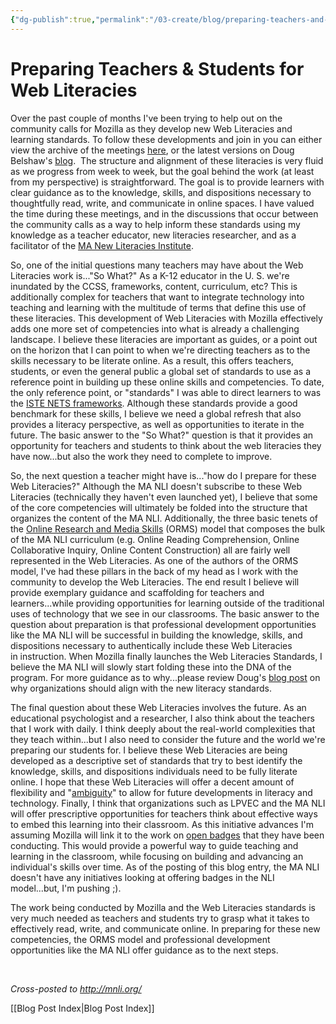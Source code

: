 ```yaml
---
{"dg-publish":true,"permalink":"/03-create/blog/preparing-teachers-and-students-for-web-literacies/","title":"Preparing Teachers & Students for Web Literacies","tags":["education","mozilla","online-collaborative-inquiry","online-content-construction","online-reading-comprehension","technology","webliteracy"]}
---
```


# Preparing Teachers & Students for Web Literacies

Over the past couple of months I've been trying to help out on the community calls for Mozilla as they develop new Web Literacies and learning standards. To follow these developments and join in you can either view the archive of the meetings [here](http://weblitstd.tumblr.com/), or the latest versions on Doug Belshaw's [blog](http://dougbelshaw.com/blog/).  The structure and alignment of these literacies is very fluid as we progress from week to week, but the goal behind the work (at least from my perspective) is straightforward. The goal is to provide learners with clear guidance as to the knowledge, skills, and dispositions necessary to thoughtfully read, write, and communicate in online spaces. I have valued the time during these meetings, and in the discussions that occur between the community calls as a way to help inform these standards using my knowledge as a teacher educator, new literacies researcher, and as a facilitator of the [MA New Literacies Institute](http://mnli.org/).

So, one of the initial questions many teachers may have about the Web Literacies work is..."So What?" As a K-12 educator in the U. S. we're inundated by the CCSS, frameworks, content, curriculum, etc? This is additionally complex for teachers that want to integrate technology into teaching and learning with the multitude of terms that define this use of these literacies. This development of Web Literacies with Mozilla effectively adds one more set of competencies into what is already a challenging landscape. I believe these literacies are important as guides, or a point out on the horizon that I can point to when we're directing teachers as to the skills necessary to be literate online. As a result, this offers teachers, students, or even the general public a global set of standards to use as a reference point in building up these online skills and competencies. To date, the only reference point, or "standards" I was able to direct learners to was the [ISTE NETS frameworks](http://www.iste.org/standards). Although these standards provide a good benchmark for these skills, I believe we need a global refresh that also provides a literacy perspective, as well as opportunities to iterate in the future. The basic answer to the "So What?" question is that it provides an opportunity for teachers and students to think about the web literacies they have now...but also the work they need to complete to improve.

So, the next question a teacher might have is..."how do I prepare for these Web Literacies?" Although the MA NLI doesn't subscribe to these Web Literacies (technically they haven't even launched yet), I believe that some of the core competencies will ultimately be folded into the structure that organizes the content of the MA NLI. Additionally, the three basic tenets of the [Online Research and Media Skills](https://sites.google.com/site/ormsmodel/) (ORMS) model that composes the bulk of the MA NLI curriculum (e.g. Online Reading Comprehension, Online Collaborative Inquiry, Online Content Construction) all are fairly well represented in the Web Literacies. As one of the authors of the ORMS model, I've had these pillars in the back of my head as I work with the community to develop the Web Literacies. The end result I believe will provide exemplary guidance and scaffolding for teachers and learners...while providing opportunities for learning outside of the traditional uses of technology that we see in our classrooms. The basic answer to the question about preparation is that professional development opportunities like the MA NLI will be successful in building the knowledge, skills, and dispositions necessary to authentically include these Web Literacies in instruction. When Mozilla finally launches the Web Literacies Standards, I believe the MA NLI will slowly start folding these into the DNA of the program. For more guidance as to why...please review Doug's [blog post](http://dmlcentral.net/blog/doug-belshaw/why-organizations-large-and-small-should-align-mozillas-web-literacy-standard) on why organizations should align with the new literacy standards.

The final question about these Web Literacies involves the future. As an educational psychologist and a researcher, I also think about the teachers that I work with daily. I think deeply about the real-world complexities that they teach within...but I also need to consider the future and the world we're preparing our students for. I believe these Web Literacies are being developed as a descriptive set of standards that try to best identify the knowledge, skills, and dispositions individuals need to be fully literate online. I hope that these Web Literacies will offer a decent amount of flexibility and "[ambiguity](http://dougbelshaw.com/ambiguity/)" to allow for future developments in literacy and technology. Finally, I think that organizations such as LPVEC and the MA NLI will offer prescriptive opportunities for teachers think about effective ways to embed this learning into their classroom. As this initiative advances I'm assuming Mozilla will link it to the work on [open badges](https://wiki.mozilla.org/Badges) that they have been conducting. This would provide a powerful way to guide teaching and learning in the classroom, while focusing on building and advancing an individual's skills over time. As of the posting of this blog entry, the MA NLI doesn't have any initiatives looking at offering badges in the NLI model...but, I'm pushing ;).

The work being conducted by Mozilla and the Web Literacies standards is very much needed as teachers and students try to grasp what it takes to effectively read, write, and communicate online. In preparing for these new competencies, the ORMS model and professional development opportunities like the MA NLI offer guidance as to the next steps.

 

_Cross-posted to http://mnli.org/_

[[Blog Post Index\|Blog Post Index]]